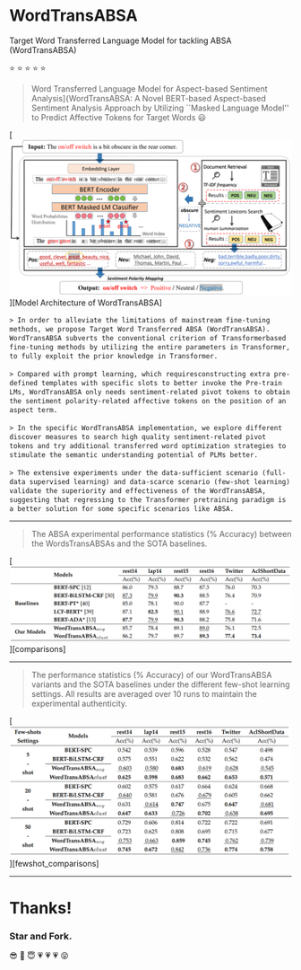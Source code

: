 # WordTransABSA
Target Word Transferred Language Model for tackling ABSA (WordTransABSA)

:star: :star: :star: :star: :star:
> Word Transferred Language Model for Aspect-based Sentiment Analysis]{WordTransABSA: A Novel BERT-based Aspect-based Sentiment Analysis Approach by Utilizing ``Masked Language Model'' to Predict Affective Tokens for Target Words :smiley:

[![](/assets/wordtransabsa.PNG "Model Architecture of WordTransABSA")][Model Architecture of WordTransABSA]

```angular2html
> In order to alleviate the limitations of mainstream fine-tuning methods, we propose Target Word Transferred ABSA (WordTransABSA). WordTransABSA subverts the conventional criterion of Transformerbased fine-tuning methods by utilizing the entire parameters in Transformer, to fully exploit the prior knowledge in Transformer.

> Compared with prompt learning, which requiresconstructing extra pre-defined templates with specific slots to better invoke the Pre-train LMs, WordTransABSA only needs sentiment-related pivot tokens to obtain the sentiment polarity-related affective tokens on the position of an aspect term.

> In the specific WordTransABSA implementation, we explore different discover measures to search high quality sentiment-related pivot tokens and try additional transferred word optimization strategies to stimulate the semantic understanding potential of PLMs better.

> The extensive experiments under the data-sufficient scenario (full-data supervised learning) and data-scarce scenario (few-shot learning) validate the superiority and effectiveness of the WordTransABSA, suggesting that regressing to the Transformer pretraining paradigm is a better solution for some specific scenarios like ABSA.
```

***

> The ABSA experimental performance statistics (% Accuracy) between the WordsTransABSAs and the SOTA baselines.

[![](/assets/comparisons.PNG "comparisons")][comparisons]

***

> The performance statistics (% Accuracy) of our WordTransABSA variants and the SOTA baselines under the different
few-shot learning settings. All results are averaged over 10 runs to maintain the experimental authenticity.

[![](/assets/fewshotcomparisons.PNG "fewshot_comparisons")][fewshot_comparisons]

***

# Thanks!

### Star and Fork. 

:sunglasses: :pray: :innocent: :heartpulse: :heartpulse: :heartpulse: 	:stuck_out_tongue_closed_eyes:
